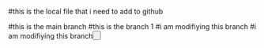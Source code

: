 #this is the local file that i need to add to github

#this is the main branch
#this is the branch 1
#i am modifiying this branch<dropdown>
#i am modifiying this branch<button>

